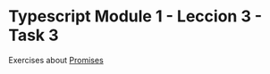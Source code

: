 # Typescript Module 1 - Leccion 3 - Task 3

Exercises about [Promises](https://developer.mozilla.org/es/docs/Web/JavaScript/Reference/Global_Objects/Promise)
